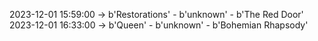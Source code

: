 2023-12-01 15:59:00 -> b'Restorations' - b'unknown' - b'The Red Door'
2023-12-01 16:33:00 -> b'Queen' - b'unknown' - b'Bohemian Rhapsody'
